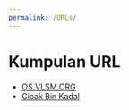 ```yaml
---  
permalink: /URLs/  
---  
```

  
# Kumpulan URL  
  
* [OS.VLSM.ORG](https://os.vlsm.org/)  
* [Cicak Bin Kadal](../)  
